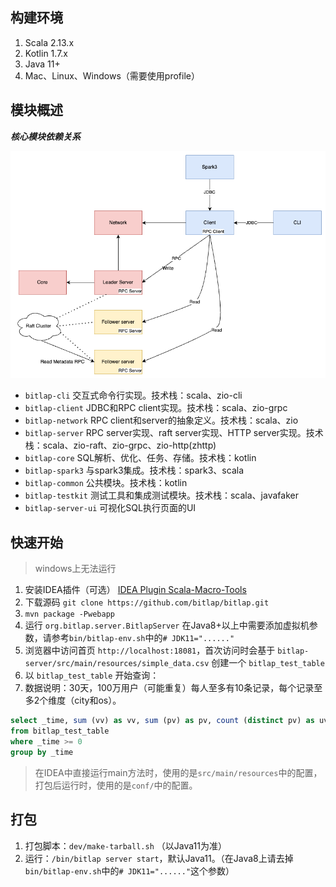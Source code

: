 ## 构建环境

1. Scala 2.13.x
2. Kotlin 1.7.x
3. Java 11+
4. Mac、Linux、Windows（需要使用profile）

## 模块概述

***核心模块依赖关系***

![](./bitlap-structure-2.png)

- `bitlap-cli`       交互式命令行实现。技术栈：scala、zio-cli
- `bitlap-client`    JDBC和RPC client实现。技术栈：scala、zio-grpc
- `bitlap-network`   RPC client和server的抽象定义。技术栈：scala、zio
- `bitlap-server`    RPC server实现、raft server实现、HTTP server实现。技术栈：scala、zio-raft、zio-grpc、zio-http(zhttp)
- `bitlap-core`      SQL解析、优化、任务、存储。技术栈：kotlin
- `bitlap-spark3`    与spark3集成。技术栈：spark3、scala
- `bitlap-common`    公共模块。技术栈：kotlin
- `bitlap-testkit`   测试工具和集成测试模块。技术栈：scala、javafaker
- `bitlap-server-ui` 可视化SQL执行页面的UI

## 快速开始

> windows上无法运行

1. 安装IDEA插件（可选） [IDEA Plugin Scala-Macro-Tools](https://github.com/bitlap/scala-macro-tools)
2. 下载源码 `git clone https://github.com/bitlap/bitlap.git`
3. `mvn package -Pwebapp`
4. 运行 `org.bitlap.server.BitlapServer` 在Java8+以上中需要添加虚拟机参数，请参考`bin/bitlap-env.sh`中的`# JDK11="......"`
5. 浏览器中访问首页 `http://localhost:18081`，首次访问时会基于 `bitlap-server/src/main/resources/simple_data.csv` 创建一个 `bitlap_test_table`
6. 以 `bitlap_test_table` 开始查询：
7. 数据说明：30天，100万用户（可能重复）每人至多有10条记录，每个记录至多2个维度（city和os）。
```sql
select _time, sum (vv) as vv, sum (pv) as pv, count (distinct pv) as uv
from bitlap_test_table
where _time >= 0
group by _time
```

> 在IDEA中直接运行main方法时，使用的是`src/main/resources`中的配置，打包后运行时，使用的是`conf/`中的配置。

## 打包

1. 打包脚本：`dev/make-tarball.sh` （以Java11为准）
2. 运行：`/bin/bitlap server start`，默认Java11。（在Java8上请去掉`bin/bitlap-env.sh`中的`# JDK11="......"`这个参数）